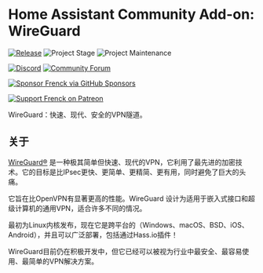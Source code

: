 # Home Assistant Community Add-on: WireGuard

[![Release][release-shield]][release] ![Project Stage][project-stage-shield] ![Project Maintenance][maintenance-shield]

[![Discord][discord-shield]][discord] [![Community Forum][forum-shield]][forum]

[![Sponsor Frenck via GitHub Sponsors][github-sponsors-shield]][github-sponsors]

[![Support Frenck on Patreon][patreon-shield]][patreon]

WireGuard：快速、现代、安全的VPN隧道。

## 关于

[WireGuard®][wireguard] 是一种极其简单但快速、现代的VPN，它利用了最先进的加密技术。它的目标是比IPsec更快、更简单、更精简、更有用，同时避免了巨大的头痛。

它旨在比OpenVPN有显著更高的性能。WireGuard 设计为适用于嵌入式接口和超级计算机的通用VPN，适合许多不同的情况。

最初为Linux内核发布，现在它是跨平台的（Windows、macOS、BSD、iOS、Android），并且可以广泛部署，包括通过Hass.io插件！

WireGuard目前仍在积极开发中，但它已经可以被视为行业中最安全、最容易使用、最简单的VPN解决方案。

[discord-shield]: https://img.shields.io/discord/478094546522079232.svg
[discord]: https://discord.me/hassioaddons
[forum-shield]: https://img.shields.io/badge/community-forum-brightgreen.svg
[forum]: https://community.home-assistant.io/t/home-assistant-community-add-on-wireguard/134662?u=frenck
[github-sponsors-shield]: https://frenck.dev/wp-content/uploads/2019/12/github_sponsor.png
[github-sponsors]: https://github.com/sponsors/frenck
[maintenance-shield]: https://img.shields.io/maintenance/yes/2025.svg
[patreon-shield]: https://frenck.dev/wp-content/uploads/2019/12/patreon.png
[patreon]: https://www.patreon.com/frenck
[project-stage-shield]: https://img.shields.io/badge/project%20stage-experimental-yellow.svg
[release-shield]: https://img.shields.io/badge/version-v0.12.1-blue.svg
[release]: https://github.com/hassio-addons/addon-wireguard/tree/v0.12.1
[wireguard]: https://www.wireguard.com